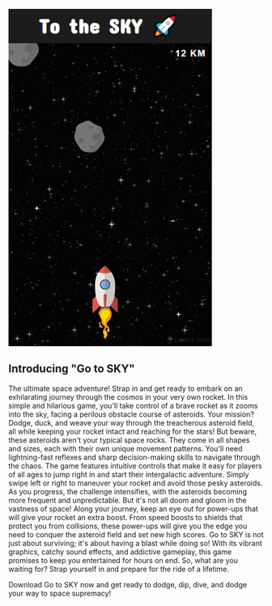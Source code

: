 ![Alt text](image.png)

## Introducing "Go to SKY"
The ultimate space adventure! Strap in and get ready to embark on an exhilarating journey through the cosmos in your very own rocket. In this simple and hilarious game, you'll take control of a brave rocket as it zooms into the sky, facing a perilous obstacle course of asteroids. Your mission? Dodge, duck, and weave your way through the treacherous asteroid field, all while keeping your rocket intact and reaching for the stars! But beware, these asteroids aren't your typical space rocks. They come in all shapes and sizes, each with their own unique movement patterns. You'll need lightning-fast reflexes and sharp decision-making skills to navigate through the chaos. The game features intuitive controls that make it easy for players of all ages to jump right in and start their intergalactic adventure. Simply swipe left or right to maneuver your rocket and avoid those pesky asteroids. As you progress, the challenge intensifies, with the asteroids becoming more frequent and unpredictable. But it's not all doom and gloom in the vastness of space! Along your journey, keep an eye out for power-ups that will give your rocket an extra boost. From speed boosts to shields that protect you from collisions, these power-ups will give you the edge you need to conquer the asteroid field and set new high scores. Go to SKY is not just about surviving; it's about having a blast while doing so! With its vibrant graphics, catchy sound effects, and addictive gameplay, this game promises to keep you entertained for hours on end. So, what are you waiting for? Strap yourself in and prepare for the ride of a lifetime. 

Download Go to SKY now and get ready to dodge, dip, dive, and dodge your way to space supremacy!